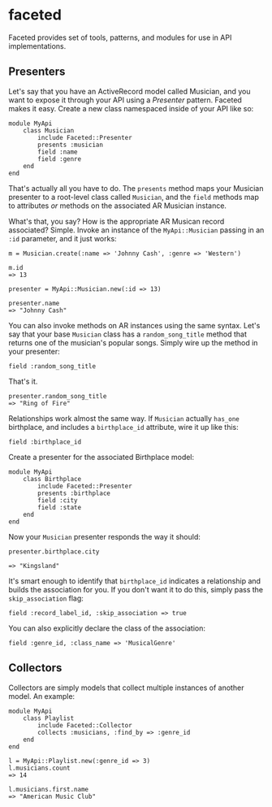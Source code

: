 faceted=======Faceted provides set of tools, patterns, and modules for use in API implementations.Presenters----------
Let's say that you have an ActiveRecord model called Musician, and you want to expose it through your API using a *Presenter* pattern. Faceted makes it easy. Create a new class namespaced inside of your API like so:
		
	module MyApi		class Musician
		    include Faceted::Presenter			presents :musician
			field :name
			field :genre
		end
	end
That's actually all you have to do. The `presents` method maps your Musician presenter to a root-level class called `Musician`, and the `field` methods map to attributes *or* methods on the associated AR Musician instance.
What's that, you say? How is the appropriate AR Musican record associated? Simple. Invoke an instance of the `MyApi::Musician` passing in an `:id` parameter, and it just works:
	m = Musician.create(:name => 'Johnny Cash', :genre => 'Western')	m.id	=> 13
	presenter = MyApi::Musician.new(:id => 13)	presenter.name	=> "Johnny Cash"
You can also invoke methods on AR instances using the same syntax. Let's say that your base `Musician` class has a `random_song_title` method that returns one of the musician's popular songs. Simply wire up the method in your presenter:
	field :random_song_title

That's it.
	
	presenter.random_song_title
	=> "Ring of Fire"Relationships work almost the same way. If `Musician` actually `has_one` birthplace, and includes a `birthplace_id` attribute, wire it up like this:
	field :birthplace_id

Create a presenter for the associated Birthplace model:

	module MyApi		class Birthplace		    include Faceted::Presenter			presents :birthplace			field :city			field :state		end	end
Now your `Musician` presenter responds the way it should:
	presenter.birthplace.city
	=> "Kingsland"

It's smart enough to identify that `birthplace_id` indicates a relationship and builds the association for you. If you don't want it to do this, simply pass the `skip_association` flag:

	field :record_label_id, :skip_association => true
	
You can also explicitly declare the class of the association:

	field :genre_id, :class_name => 'MusicalGenre'
	
Collectors
----------
Collectors are simply models that collect multiple instances of another model. An example:

	module MyApi
		class Playlist
		    include Faceted::Collector			collects :musicians, :find_by => :genre_id
		end
	end
	
	l = MyApi::Playlist.new(:genre_id => 3)
	l.musicians.count
	=> 14
	
	l.musicians.first.name
	=> "American Music Club"

